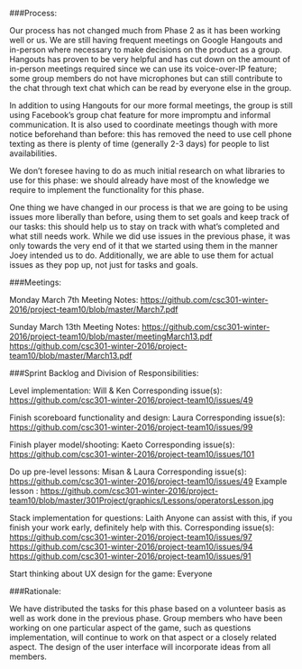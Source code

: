 ###Process:

Our process has not changed much from Phase 2 as it has been working well or us.  We are still having frequent meetings on Google Hangouts and in-person where necessary to make decisions on the product as a group.  Hangouts has proven to be very helpful and has cut down on the amount of in-person meetings required since we can use its voice-over-IP feature; some group members do not have microphones but can still contribute to the chat through text chat which can be read by everyone else in the group.

In addition to using Hangouts for our more formal meetings, the group is still using Facebook’s group chat feature for more impromptu and informal communication.  It is also used to coordinate meetings though with more notice beforehand than before: this has removed the need to use cell phone texting as there is plenty of time (generally 2-3 days) for people to list availabilities.

We don’t foresee having to do as much initial research on what libraries to use for this phase: we should already have most of the knowledge we require to implement the functionality for this phase.

One thing we have changed in our process is that we are going to be using issues more liberally than before, using them to set goals and keep track of our tasks: this should help us to stay on track with what’s completed and what still needs work.  While we did use issues in the previous phase, it was only towards the very end of it that we started using them in the manner Joey intended us to do.  Additionally, we are able to use them for actual issues as they pop up, not just for tasks and goals.


###Meetings:

Monday March 7th Meeting Notes:
https://github.com/csc301-winter-2016/project-team10/blob/master/March7.pdf

Sunday March 13th Meeting Notes:
https://github.com/csc301-winter-2016/project-team10/blob/master/meetingMarch13.pdf
https://github.com/csc301-winter-2016/project-team10/blob/master/March13.pdf


###Sprint Backlog and Division of Responsibilities:

Level implementation: Will & Ken
Corresponding issue(s): 
https://github.com/csc301-winter-2016/project-team10/issues/49

Finish scoreboard functionality and design: Laura
Corresponding issue(s): 
https://github.com/csc301-winter-2016/project-team10/issues/99

Finish player model/shooting: Kaeto
Corresponding issue(s): 
https://github.com/csc301-winter-2016/project-team10/issues/101

Do up pre-level lessons: Misan & Laura
Corresponding issue(s): 
https://github.com/csc301-winter-2016/project-team10/issues/49
Example lesson :
https://github.com/csc301-winter-2016/project-team10/blob/master/301Project/graphics/Lessons/operatorsLesson.jpg

Stack implementation for questions: Laith
 Anyone can assist with this, if you finish your work early, definitely help with this.
Corresponding issue(s): 
https://github.com/csc301-winter-2016/project-team10/issues/97
https://github.com/csc301-winter-2016/project-team10/issues/94
https://github.com/csc301-winter-2016/project-team10/issues/91

Start thinking about UX design for the game: Everyone


###Rationale:

We have distributed the tasks for this phase based on a volunteer basis as well as work done in the previous phase. Group members who have been working on one particular aspect of the game, such as questions implementation, will continue to work on that aspect or a closely related aspect. The design of the user interface will incorporate ideas from all members.
